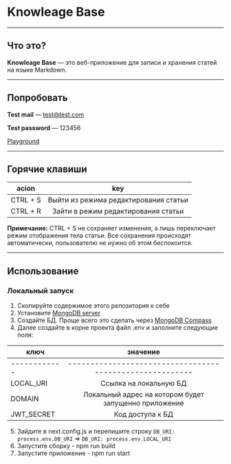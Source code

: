 # Knowleage Base

---

## Что это?

**Knowleage Base** — это веб-приложение для записи и хранения статей на языке Markdown.

---

## Попробовать

**Test mail** — test@test.com

**Test password** — 123456

[Playground](https://knowledge-base-virid.vercel.app/)

---

## Горячие клавиши

| acion    |                  key                  |
| -------- | :-----------------------------------: |
| CTRL + S | Выйти из режима редактирования статьи |
| CTRL + R |  Зайти в режим редактирования статьи  |

**Примечание:** CTRL + S не сохраняет изменения, а лишь переключает режим отображения тела статьи.
Все сохранения происходят автоматически, пользователю не нужно об этом беспокоится.

---

## Использование

### Локальный запуск
1. Скопируйте содержимое этого репозитория к себе
2. Установите [MongoDB server](https://www.mongodb.com/try/download/community)
3. Создайте БД. Проще всего это сделать через [MongoDB Compass](https://www.mongodb.com/products/compass)
4. Далее создайте в корне проекта файл .env и заполните следующие поля:

| ключ       |                  значение                              |
| ---------- |:------------------------------------------------------:|
|------------|--------------------------------------------------------|
| LOCAL_URI  | Ссылка на локальную БД                                 |
| DOMAIN     | Локальный адрес на котором будет запущенно приложение  |
| JWT_SECRET | Код доступа к БД                                       |

5. Зайдите в next.config.js и перепишите строку ``` DB_URI: process.env.DB_URI ``` => ``` DB_URI: process.env.LOCAL_URI ```
6. Запустите сборку - npm run build
7. Запустите приложение - npm run start
